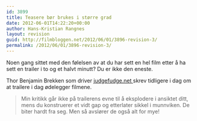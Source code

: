 ```yaml
---
id: 3899
title: Teasere bør brukes i større grad
date: 2012-06-01T14:22:20+00:00
author: Hans-Kristian Rangnes
layout: revision
guid: http://filmbloggen.net/2012/06/01/3896-revision-3/
permalink: /2012/06/01/3896-revision-3/
---
```

Noen gang sittet med den følelsen av at du har sett en hel film etter å ha sett en trailer i to og et halvt minutt? Du er ikke den eneste.

Thor Benjamin Brekken som driver [judgefudge.net ](http://judgefudge.net)skrev tidligere i dag om at trailere i dag ødelegger filmene.

> Min kritikk går ikke på trailerens evne til å eksplodere i ansiktet ditt, mens du konstruerer et vidt gap og etterlater sikkel i munnviken. De biter hardt fra seg. Men så avslører de også alt for mye!